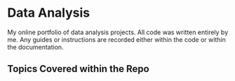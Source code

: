 # Data Analysis
My online portfolio of data analysis projects. All code was written entirely by me. Any guides or instructions are recorded either within the code or within the documentation.

## Topics Covered within the Repo
